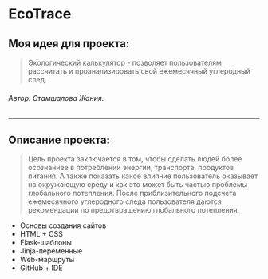 # EcoTrace

## Моя идея для проекта:
> Экологический калькулятор - позволяет пользователям рассчитать и проанализировать свой ежемесячный углеродный след.
###### Автор: Стамшалова Жания.

---
## Описание проекта: 
> Цель проекта заключается в том, чтобы сделать людей более осознаннее в потреблении энергии, транспорта, продуктов питания. А также показать какое влияние пользователь оказывает на окружающую среду и как это может быть частью проблемы глобального потепления. После приблизительного подсчета ежемесячного углеродного следа пользователя даются рекомендации по предотвращению глобального потепления.


- Основы создания сайтов
- HTML + CSS
- Flask-шаблоны
 - Jinja-переменные
 - Web-маршруты
- GitHub + IDE

